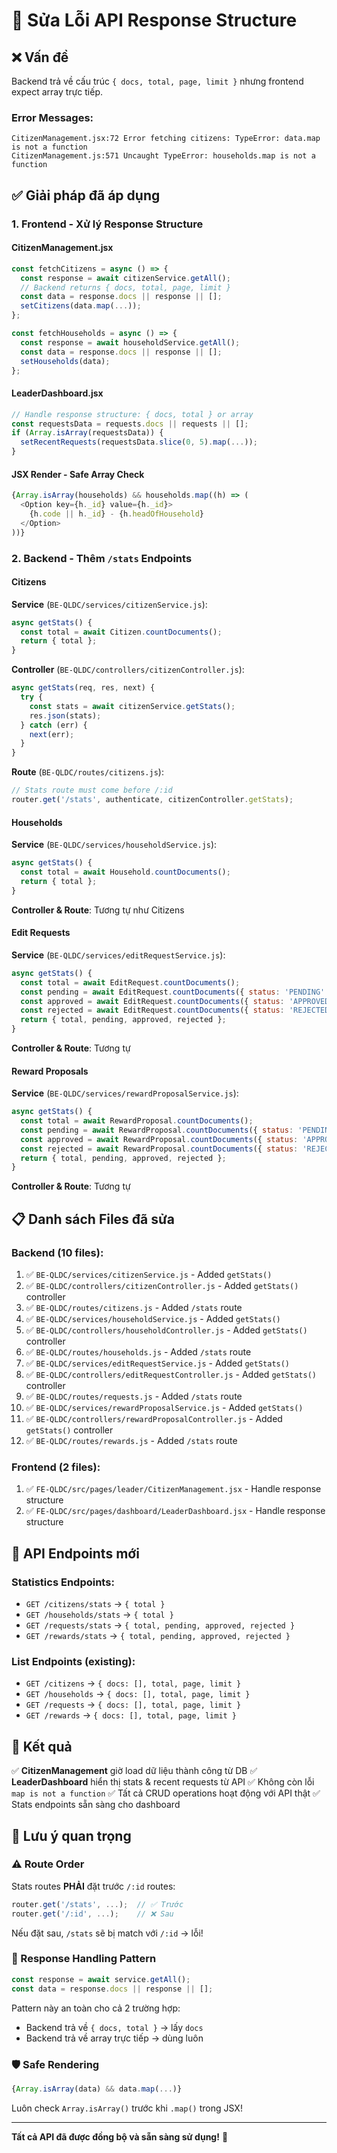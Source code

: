 # 🔧 Sửa Lỗi API Response Structure

## ❌ Vấn đề

Backend trả về cấu trúc `{ docs, total, page, limit }` nhưng frontend expect array trực tiếp.

### Error Messages:
```
CitizenManagement.jsx:72 Error fetching citizens: TypeError: data.map is not a function
CitizenManagement.js:571 Uncaught TypeError: households.map is not a function
```

## ✅ Giải pháp đã áp dụng

### 1. Frontend - Xử lý Response Structure

#### **CitizenManagement.jsx**
```javascript
const fetchCitizens = async () => {
  const response = await citizenService.getAll();
  // Backend returns { docs, total, page, limit }
  const data = response.docs || response || [];
  setCitizens(data.map(...));
};

const fetchHouseholds = async () => {
  const response = await householdService.getAll();
  const data = response.docs || response || [];
  setHouseholds(data);
};
```

#### **LeaderDashboard.jsx**
```javascript
// Handle response structure: { docs, total } or array
const requestsData = requests.docs || requests || [];
if (Array.isArray(requestsData)) {
  setRecentRequests(requestsData.slice(0, 5).map(...));
}
```

#### **JSX Render - Safe Array Check**
```javascript
{Array.isArray(households) && households.map((h) => (
  <Option key={h._id} value={h._id}>
    {h.code || h._id} - {h.headOfHousehold}
  </Option>
))}
```

### 2. Backend - Thêm `/stats` Endpoints

#### **Citizens**

**Service** (`BE-QLDC/services/citizenService.js`):
```javascript
async getStats() {
  const total = await Citizen.countDocuments();
  return { total };
}
```

**Controller** (`BE-QLDC/controllers/citizenController.js`):
```javascript
async getStats(req, res, next) {
  try {
    const stats = await citizenService.getStats();
    res.json(stats);
  } catch (err) {
    next(err);
  }
}
```

**Route** (`BE-QLDC/routes/citizens.js`):
```javascript
// Stats route must come before /:id
router.get('/stats', authenticate, citizenController.getStats);
```

#### **Households**

**Service** (`BE-QLDC/services/householdService.js`):
```javascript
async getStats() {
  const total = await Household.countDocuments();
  return { total };
}
```

**Controller & Route**: Tương tự như Citizens

#### **Edit Requests**

**Service** (`BE-QLDC/services/editRequestService.js`):
```javascript
async getStats() {
  const total = await EditRequest.countDocuments();
  const pending = await EditRequest.countDocuments({ status: 'PENDING' });
  const approved = await EditRequest.countDocuments({ status: 'APPROVED' });
  const rejected = await EditRequest.countDocuments({ status: 'REJECTED' });
  return { total, pending, approved, rejected };
}
```

**Controller & Route**: Tương tự

#### **Reward Proposals**

**Service** (`BE-QLDC/services/rewardProposalService.js`):
```javascript
async getStats() {
  const total = await RewardProposal.countDocuments();
  const pending = await RewardProposal.countDocuments({ status: 'PENDING' });
  const approved = await RewardProposal.countDocuments({ status: 'APPROVED' });
  const rejected = await RewardProposal.countDocuments({ status: 'REJECTED' });
  return { total, pending, approved, rejected };
}
```

**Controller & Route**: Tương tự

## 📋 Danh sách Files đã sửa

### Backend (10 files):
1. ✅ `BE-QLDC/services/citizenService.js` - Added `getStats()`
2. ✅ `BE-QLDC/controllers/citizenController.js` - Added `getStats()` controller
3. ✅ `BE-QLDC/routes/citizens.js` - Added `/stats` route
4. ✅ `BE-QLDC/services/householdService.js` - Added `getStats()`
5. ✅ `BE-QLDC/controllers/householdController.js` - Added `getStats()` controller
6. ✅ `BE-QLDC/routes/households.js` - Added `/stats` route
7. ✅ `BE-QLDC/services/editRequestService.js` - Added `getStats()`
8. ✅ `BE-QLDC/controllers/editRequestController.js` - Added `getStats()` controller
9. ✅ `BE-QLDC/routes/requests.js` - Added `/stats` route
10. ✅ `BE-QLDC/services/rewardProposalService.js` - Added `getStats()`
11. ✅ `BE-QLDC/controllers/rewardProposalController.js` - Added `getStats()` controller
12. ✅ `BE-QLDC/routes/rewards.js` - Added `/stats` route

### Frontend (2 files):
1. ✅ `FE-QLDC/src/pages/leader/CitizenManagement.jsx` - Handle response structure
2. ✅ `FE-QLDC/src/pages/dashboard/LeaderDashboard.jsx` - Handle response structure

## 🎯 API Endpoints mới

### Statistics Endpoints:
- `GET /citizens/stats` → `{ total }`
- `GET /households/stats` → `{ total }`
- `GET /requests/stats` → `{ total, pending, approved, rejected }`
- `GET /rewards/stats` → `{ total, pending, approved, rejected }`

### List Endpoints (existing):
- `GET /citizens` → `{ docs: [], total, page, limit }`
- `GET /households` → `{ docs: [], total, page, limit }`
- `GET /requests` → `{ docs: [], total, page, limit }`
- `GET /rewards` → `{ docs: [], total, page, limit }`

## 🚀 Kết quả

✅ **CitizenManagement** giờ load dữ liệu thành công từ DB
✅ **LeaderDashboard** hiển thị stats & recent requests từ API
✅ Không còn lỗi `map is not a function`
✅ Tất cả CRUD operations hoạt động với API thật
✅ Stats endpoints sẵn sàng cho dashboard

## 📝 Lưu ý quan trọng

### ⚠️ Route Order
Stats routes **PHẢI** đặt trước `/:id` routes:
```javascript
router.get('/stats', ...);  // ✅ Trước
router.get('/:id', ...);    // ❌ Sau
```
Nếu đặt sau, `/stats` sẽ bị match với `/:id` → lỗi!

### 🔄 Response Handling Pattern
```javascript
const response = await service.getAll();
const data = response.docs || response || [];
```
Pattern này an toàn cho cả 2 trường hợp:
- Backend trả về `{ docs, total }` → lấy `docs`
- Backend trả về array trực tiếp → dùng luôn

### 🛡️ Safe Rendering
```javascript
{Array.isArray(data) && data.map(...)}
```
Luôn check `Array.isArray()` trước khi `.map()` trong JSX!

---

**Tất cả API đã được đồng bộ và sẵn sàng sử dụng!** 🎊

